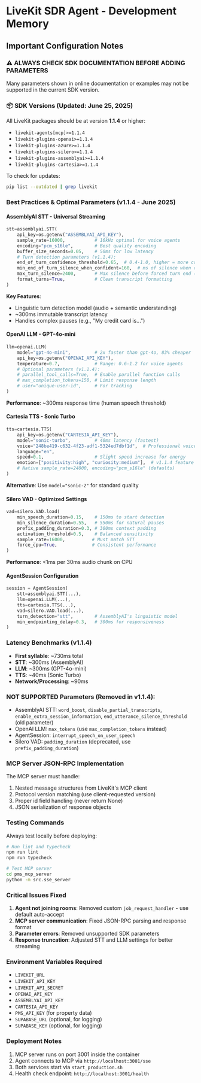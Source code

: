 # LiveKit SDR Agent - Development Memory

## Important Configuration Notes

### ⚠️ ALWAYS CHECK SDK DOCUMENTATION BEFORE ADDING PARAMETERS

Many parameters shown in online documentation or examples may not be supported in the current SDK version.

### 📦 SDK Versions (Updated: June 25, 2025)

All LiveKit packages should be at version **1.1.4** or higher:
- `livekit-agents[mcp]>=1.1.4`
- `livekit-plugins-openai>=1.1.4`
- `livekit-plugins-azure>=1.1.4`
- `livekit-plugins-silero>=1.1.4`
- `livekit-plugins-assemblyai>=1.1.4`
- `livekit-plugins-cartesia>=1.1.4`

To check for updates:
```bash
pip list --outdated | grep livekit
```

### Best Practices & Optimal Parameters (v1.1.4 - June 2025)

#### AssemblyAI STT - Universal Streaming
```python
stt=assemblyai.STT(
    api_key=os.getenv("ASSEMBLYAI_API_KEY"),
    sample_rate=16000,           # 16kHz optimal for voice agents
    encoding="pcm_s16le",        # Best quality encoding
    buffer_size_seconds=0.05,    # 50ms for low latency
    # Turn detection parameters (v1.1.4):
    end_of_turn_confidence_threshold=0.65,  # 0.4-1.0, higher = more conservative
    min_end_of_turn_silence_when_confident=160,  # ms of silence when confident
    max_turn_silence=2400,       # Max silence before forced turn end (ms)
    format_turns=True,           # Clean transcript formatting
)
```

**Key Features**:
- Linguistic turn detection model (audio + semantic understanding)
- ~300ms immutable transcript latency
- Handles complex pauses (e.g., "My credit card is...")

#### OpenAI LLM - GPT-4o-mini
```python
llm=openai.LLM(
    model="gpt-4o-mini",         # 2x faster than gpt-4o, 83% cheaper
    api_key=os.getenv("OPENAI_API_KEY"),
    temperature=0.7,             # Range: 0.6-1.2 for voice agents
    # Optional parameters (v1.1.4):
    # parallel_tool_calls=True,  # Enable parallel function calls
    # max_completion_tokens=150, # Limit response length
    # user="unique-user-id",     # For tracking
)
```

**Performance**: ~300ms response time (human speech threshold)

#### Cartesia TTS - Sonic Turbo
```python
tts=cartesia.TTS(
    api_key=os.getenv("CARTESIA_API_KEY"),
    model="sonic-turbo",         # 40ms latency (fastest)
    voice="248be419-c632-4f23-adf1-5324ed7dbf1d",  # Professional voice
    language="en",
    speed=0.1,                   # Slight speed increase for energy
    emotion=["positivity:high", "curiosity:medium"],  # v1.1.4 feature
    # Native sample_rate=24000, encoding="pcm_s16le" (defaults)
)
```

**Alternative**: Use `model="sonic-2"` for standard quality

#### Silero VAD - Optimized Settings
```python
vad=silero.VAD.load(
    min_speech_duration=0.15,    # 150ms to start detection
    min_silence_duration=0.55,   # 550ms for natural pauses
    prefix_padding_duration=0.3, # 300ms context padding
    activation_threshold=0.5,    # Balanced sensitivity
    sample_rate=16000,          # Must match STT
    force_cpu=True,             # Consistent performance
)
```

**Performance**: <1ms per 30ms audio chunk on CPU

#### AgentSession Configuration
```python
session = AgentSession(
    stt=assemblyai.STT(...),
    llm=openai.LLM(...),
    tts=cartesia.TTS(...),
    vad=silero.VAD.load(...),
    turn_detection="stt",        # AssemblyAI's linguistic model
    min_endpointing_delay=0.3,   # 300ms for responsiveness
)
```

### Latency Benchmarks (v1.1.4)
- **First syllable**: ~730ms total
- **STT**: ~300ms (AssemblyAI)
- **LLM**: ~300ms (GPT-4o-mini)
- **TTS**: ~40ms (Sonic Turbo)
- **Network/Processing**: ~90ms

### NOT SUPPORTED Parameters (Removed in v1.1.4):
- AssemblyAI STT: `word_boost`, `disable_partial_transcripts`, `enable_extra_session_information`, `end_utterance_silence_threshold` (old parameter)
- OpenAI LLM: `max_tokens` (use `max_completion_tokens` instead)
- AgentSession: `interrupt_speech_on_user_speech`
- Silero VAD: `padding_duration` (deprecated, use `prefix_padding_duration`)

### MCP Server JSON-RPC Implementation

The MCP server must handle:
1. Nested message structures from LiveKit's MCP client
2. Protocol version matching (use client-requested version)
3. Proper id field handling (never return None)
4. JSON serialization of response objects

### Testing Commands

Always test locally before deploying:
```bash
# Run lint and typecheck
npm run lint
npm run typecheck

# Test MCP server
cd pms_mcp_server
python -m src.sse_server
```

### Critical Issues Fixed

1. **Agent not joining rooms**: Removed custom `job_request_handler` - use default auto-accept
2. **MCP server communication**: Fixed JSON-RPC parsing and response format
3. **Parameter errors**: Removed unsupported SDK parameters
4. **Response truncation**: Adjusted STT and LLM settings for better streaming

### Environment Variables Required

- `LIVEKIT_URL`
- `LIVEKIT_API_KEY`
- `LIVEKIT_API_SECRET`
- `OPENAI_API_KEY`
- `ASSEMBLYAI_API_KEY`
- `CARTESIA_API_KEY`
- `PMS_API_KEY` (for property data)
- `SUPABASE_URL` (optional, for logging)
- `SUPABASE_KEY` (optional, for logging)

### Deployment Notes

1. MCP server runs on port 3001 inside the container
2. Agent connects to MCP via `http://localhost:3001/sse`
3. Both services start via `start_production.sh`
4. Health check endpoint: `http://localhost:3001/health`